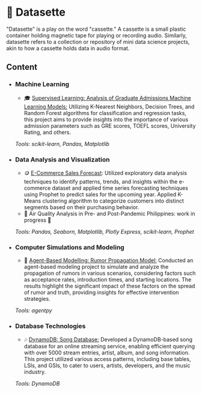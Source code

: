 # 📼 Datasette

"Datasette" is a play on the word "cassette." A cassette is a small plastic container holding magnetic tape for playing or recording audio. Similarly, datasette refers to a collection or repository of mini data science projects, akin to how a cassette holds data in audio format.

## Content
- ### Machine Learning
	 - 🎓 [Supervised Learning: Analysis of Graduate Admissions Machine Learning Models:](https://github.com/yumoldianne/datasette/blob/main/Analysis%20of%20Graduate%20Admissions%20ML%20Models.ipynb) Utilizing K-Nearest Neighbors, Decision Trees, and Random Forest algorithms for classification and regression tasks, this project aims to provide insights into the importance of various admission parameters such as GRE scores, TOEFL scores, University Rating, and others. 

	_Tools: scikit-learn, Pandas, Matplotlib_ 

- ### Data Analysis and Visualization
	 - 🪙 [E-Commerce Sales Forecast](https://github.com/yumoldianne/datasette/blob/main/E-Commerce%20Sales%20Forecast.ipynb): Utilized exploratory data analysis techniques to identify patterns, trends, and insights within the e-commerce dataset and applied time series forecasting techniques using Prophet to predict sales for the upcoming year. Applied K-Means clustering algorithm to categorize customers into distinct segments based on their purchasing behavior.
	 - 🍃 Air Quality Analysis in Pre- and Post-Pandemic Philippines: work in progress 💼
 
	_Tools: Pandas, Seaborn, Matplotlib, Plotly Express, scikit-learn, Prophet_ 

- ### Computer Simulations and Modeling 
	 - 💭 [Agent-Based Modelling: Rumor Propagation Model:](https://github.com/yumoldianne/datasette/blob/main/Rumor%20Propagation%20Model%20using%20ABM.ipynb) Conducted an agent-based modeling project to simulate and analyze the propagation of rumors in various scenarios, considering factors such as acceptance rates, introduction times, and starting locations. The results highlight the significant impact of these factors on the spread of rumor and truth, providing insights for effective intervention strategies.

	_Tools: agentpy_ 

- ### Database Technologies
	 - 🎶 [DynamoDB: Song Database:](https://github.com/yumoldianne/datasette/tree/main/Song%20Database%20Using%20DynamoDB) Developed a DynamoDB-based song database for an online streaming service, enabling efficient querying with over 5000 stream entries, artist, album, and song information. This project utilized various access patterns, including base tables, LSIs, and GSIs, to cater to users, artists, developers, and the music industry.

	_Tools: DynamoDB_ 
